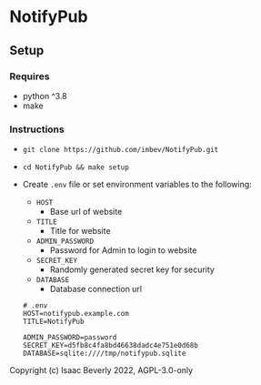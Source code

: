 # NotifyPub

## Setup

### Requires
- python ^3.8
- make

### Instructions
- `git clone https://github.com/imbev/NotifyPub.git`
- `cd NotifyPub && make setup`
- Create `.env` file or set environment variables to the following:
  - `HOST`
    - Base url of website
  - `TITLE`
    - Title for website
  - `ADMIN_PASSWORD`
    - Password for Admin to login to website
  - `SECRET_KEY`
    - Randomly generated secret key for security
  - `DATABASE`
    - Database connection url

   ```
   # .env
   HOST=notifypub.example.com
   TITLE=NotifyPub
   
   ADMIN_PASSWORD=password
   SECRET_KEY=d5fb8c4fa8bd46638dadc4e751e0d68b
   DATABASE=sqlite:////tmp/notifypub.sqlite
   ```

Copyright (c) Isaac Beverly 2022, AGPL-3.0-only